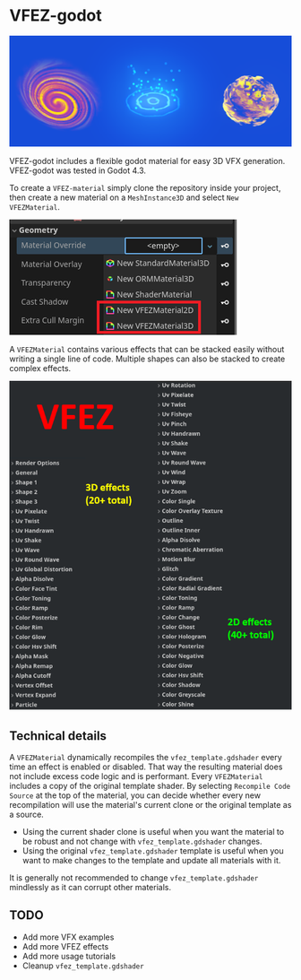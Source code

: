 # VFEZ-godot

![screenshot](Images/3d_effects_examples.png)

VFEZ-godot includes a flexible godot material for easy 3D VFX generation. VFEZ-godot was tested in Godot 4.3.

To create a `VFEZ-material` simply clone the repository inside your project, then create a new material on a `MeshInstance3D` and select `New VFEZMaterial`.

![screenshot](Images/vfez_materials.png)

A `VFEZMaterial` contains various effects that can be stacked easily without writing a single line of code. Multiple shapes can also be stacked to create complex effects.

![screenshot](Images/vfez_sample_effects.png)

## Technical details
A `VFEZMaterial` dynamically recompiles the `vfez_template.gdshader` every time an effect is enabled or disabled. That way the resulting material does not include excess code logic and is performant. Every `VFEZMaterial` includes a copy of the original template shader. By selecting `Recompile Code Source` at the top of the material, you can decide whether every new recompilation will use the material's current clone or the original template as a source. 

* Using the current shader clone is useful when you want the material to be robust and not change with `vfez_template.gdshader` changes.
* Using the original `vfez_template.gdshader` template is useful when you want to make changes to the template and update all materials with it.

It is generally not recommended to change `vfez_template.gdshader` mindlessly as it can corrupt other materials.

## TODO
* Add more VFX examples
* Add more VFEZ effects
* Add more usage tutorials
* Cleanup `vfez_template.gdshader`
